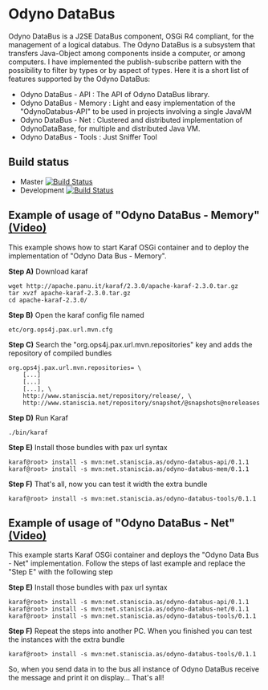 Odyno DataBus 
============
Odyno DataBus is a J2SE DataBus component, OSGi R4 compliant, for the management of a logical databus. 
The Odyno DataBus is a subsystem that transfers Java-Object among components inside a computer, or among computers. 
I have implemented the publish-subscribe pattern with the possibility to filter by types or by aspect of types.
Here it is a short list of features supported by the Odyno DataBus:
* Odyno DataBus - API    : The API of Odyno DataBus library.
* Odyno DataBus - Memory : Light and easy implementation of the "OdynoDatabus-API" to be used in projects involving a single JavaVM
* Odyno DataBus - Net    : Clustered and distributed implementation of OdynoDataBase, for multiple and distributed Java VM.
* Odyno DataBus - Tools  : Just Sniffer Tool

Build status
------------

* Master [![Build Status](https://travis-ci.org/Odyno/OdynoDataBus.png?branch=master)](https://travis-ci.org/Odyno/OdynoDataBus)
* Development [![Build Status](https://travis-ci.org/Odyno/OdynoDataBus.png?branch=development)](https://travis-ci.org/Odyno/OdynoDataBus)


Example of usage of "Odyno DataBus - Memory" [(Video)](http://youtu.be/damaPMoM-yE)
-------------------------------------------- 
This example shows how to start Karaf OSGi container and to deploy the implementation of "Odyno Data Bus - Memory".


**Step A)** Download karaf
	
	wget http://apache.panu.it/karaf/2.3.0/apache-karaf-2.3.0.tar.gz
	tar xvzf apache-karaf-2.3.0.tar.gz 
	cd apache-karaf-2.3.0/

**Step B)** Open the karaf config file named	

	etc/org.ops4j.pax.url.mvn.cfg 

**Step C)** Search the "org.ops4j.pax.url.mvn.repositories" key and adds the repository of compiled bundles

	org.ops4j.pax.url.mvn.repositories= \
		[...]
		[...]
		[...], \
		http://www.staniscia.net/repository/release/, \
		http://www.staniscia.net/repository/snapshot/@snapshots@noreleases

**Step D)** Run Karaf 

	./bin/karaf

**Step E)** Install those bundles with pax url syntax

	karaf@root> install -s mvn:net.staniscia.as/odyno-databus-api/0.1.1
	karaf@root> install -s mvn:net.staniscia.as/odyno-databus-mem/0.1.1

**Step F)** That's all, now you can test it width the extra bundle

	karaf@root> install -s mvn:net.staniscia.as/odyno-databus-tools/0.1.1


Example of usage of "Odyno DataBus - Net" [(Video)](http://youtu.be/-zSHglHYdJ4)
-----------------------------------------
This example starts Karaf OSGi container and deploys the "Odyno Data Bus - Net" implementation.
Follow the steps of last example and replace the "Step E" with the following step

**Step E)** Install those bundles with pax url syntax

	karaf@root> install -s mvn:net.staniscia.as/odyno-databus-api/0.1.1
	karaf@root> install -s mvn:net.staniscia.as/odyno-databus-net/0.1.1
	karaf@root> install -s mvn:net.staniscia.as/odyno-databus-tools/0.1.1

**Step F)** Repeat the steps into another PC. When you finished you can test the instances with the extra bundle

	karaf@root> install -s mvn:net.staniscia.as/odyno-databus-tools/0.1.1

So, when you send data in to the bus all instance of Odyno DataBus receive the message and print it on display... That's all!

